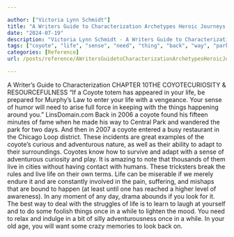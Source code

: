 ```yaml
---

author: ["Victoria Lynn Schmidt"]
title: "A Writers Guide to Characterization Archetypes Heroic Journeys and Other Elements of Dynamic Character Development - part0016_split_000.html"
date: "2024-07-19"
description: "Victoria Lynn Schmidt - A Writers Guide to Characterization Archetypes Heroic Journeys and Other Elements of Dynamic Character Development"
tags: ["coyote", "life", "sense", "need", "thing", "back", "way", "park", "day", "adventurous", "adapt", "live", "look", "writer", "guide", "characterization", "chapter", "coyotecuriosity", "resourcefulness", "totem", "appeared", "prepared", "murphy", "law", "enter"]
categories: [Reference]
url: /posts/reference/AWritersGuidetoCharacterizationArchetypesHeroicJourneysandOtherElementsofDynamicCharacterDevelopment-part0016split000html

---
```



A Writer’s Guide to Characterization
CHAPTER 10THE COYOTECURIOSITY & RESOURCEFULNESS
“If a Coyote totem has appeared in your life, be prepared for Murphy’s Law to enter your life with a vengeance. Your sense of humor will need to arise full force in keeping with the things happening around you.” LinsDomain.com
Back in 2006 a coyote found his fifteen minutes of fame when he made his way to Central Park and wandered the park for two days. And then in 2007 a coyote entered a busy restaurant in the Chicago Loop district. These incidents are great examples of the coyote’s curious and adventurous nature, as well as their ability to adapt to their surroundings.
Coyotes know how to survive and adapt with a sense of adventurous curiosity and play. It is amazing to note that thousands of them live in cities without having contact with humans. These tricksters break the rules and live life on their own terms.
Life can be miserable if we merely endure it and are constantly involved in the pain, suffering, and mishaps that are bound to happen (at least until one has reached a higher level of awareness). In any moment of any day, drama abounds if you look for it.
The best way to deal with the struggles of life is to learn to laugh at yourself and to do some foolish things once in a while to lighten the mood. You need to relax and indulge in a bit of silly adventurousness once in a while. In your old age, you will want some crazy memories to look back on.
